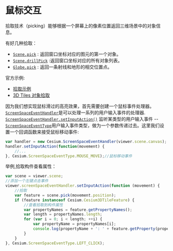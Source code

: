 # 鼠标交互

拾取技术（picking）能够根据一个屏幕上的像素位置返回三维场景中的对象信息。

有好几种拾取：

-  [`Scene.pick`](https://cesiumjs.org/Cesium/Build/Documentation/Scene.html#pick) : 返回窗口坐标对应的图元的第一个对象。
-  [`Scene.drillPick`](https://cesiumjs.org/Cesium/Build/Documentation/Scene.html#drillPick) :返回窗口坐标对应的所有对象列表。
-  [`Globe.pick`](https://cesiumjs.org/Cesium/Build/Documentation/Globe.html?classFilter=globe#pick) : 返回一条射线和地形的相交位置点。

官方示例:

- [拾取示例](https://cesiumjs.org/Cesium/Build/Apps/Sandcastle/index.html?src=Picking.html&label=Showcases)
-  [3D Tiles 对象拾取](https://sandcastle.cesium.com/index.html?src=3D%20Tiles%20Feature%20Picking.html)

因为我们想实现鼠标滑过的高亮效果，首先需要创建一个鼠标事件处理器。  [`ScreenSpaceEventHandler`](https://cesiumjs.org/Cesium/Build/Documentation/ScreenSpaceEventHandler.html)是可以处理一系列的用户输入事件的处理器. [`ScreenSpaceEventHandler.setInputAction()`](/Cesium/Build/Documentation/ScreenSpaceEventHandler.html#setInputAction) 监听某类型的用户输入事件 -- [`ScreenSpaceEventType`](https://cesiumjs.org/Cesium/Build/Documentation/ScreenSpaceEventType.html)用户输入事件类型，做为一个参数传递过去。这里我们设置一个回调函数来接受鼠标移动事件:

``` js
var handler = new Cesium.ScreenSpaceEventHandler(viewer.scene.canvas);
handler.setInputAction(function(movement) {
    //...
}, Cesium.ScreenSpaceEventType.MOUSE_MOVE);//鼠标移动事件
```

举例,拾取构件查看属性：

``` js
var scene = viewer.scene;
//添加一个左键点击事件
viewer.screenSpaceEventHandler.setInputAction(function (movement) {
    //拾取
    var feature = scene.pick(movement.position);
    if (feature instanceof Cesium.Cesium3DTileFeature) {
        //查看拾取到构件属性
        var propertyNames = feature.getPropertyNames();
        var length = propertyNames.length;
        for (var i = 0; i < length; ++i) {
            var propertyName = propertyNames[i];
            console.log(propertyName + ': ' + feature.getProperty(propertyName));
        }
    }
}, Cesium.ScreenSpaceEventType.LEFT_CLICK);
```
